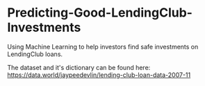 # Predicting-Good-LendingClub-Investments
Using Machine Learning to help investors find safe investments on LendingClub loans.

The dataset and it's dictionary can be found here: https://data.world/jaypeedevlin/lending-club-loan-data-2007-11
